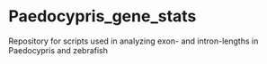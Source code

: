 # Paedocypris_gene_stats
Repository for scripts used in analyzing exon- and intron-lengths in Paedocypris and zebrafish
